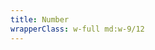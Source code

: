 ```yaml
---
title: Number
wrapperClass: w-full md:w-9/12
---
```


<template>
    <div class="vv-input-text vv-input-text--dirty vv-input-text--floating">
        <label for="textfield-number">Number</label>
        <div class="vv-input-text__wrapper">
            <input id="textfield-number" ref="input" type="number" name="textfield-number" placeholder="Floating label" aria-describedby="textfield-number-hint" value="10" step="0.1">
            <div class="vv-input-text__unit">km</div>
            <div class="vv-input-text__actions-group">
                <button type="button" @click="$refs.input.stepUp()" class="vv-input-text__action vv-input-text__action-chevron vv-input-text__action-chevron-up"></button>
                <button type="button" @click="$refs.input.stepDown()" class="vv-input-text__action vv-input-text__action-chevron"></button>
            </div>
        </div>
        <small id="textfield-number-hint" class="vv-input-text__hint">
            Please fill the input above.
        </small>
    </div>
</template>
